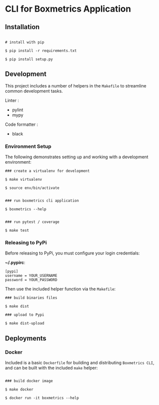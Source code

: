 # CLI for Boxmetrics Application

## Installation

```text

# install with pip

$ pip install -r requirements.txt

$ pip install setup.py
```

## Development

This project includes a number of helpers in the `Makefile` to streamline common development tasks.

Linter :

- pylint
- mypy

Code formatter :

- black

### Environment Setup

The following demonstrates setting up and working with a development environment:

```text
### create a virtualenv for development

$ make virtualenv

$ source env/bin/activate


### run boxmetrics cli application

$ boxmetrics --help


### run pytest / coverage

$ make test
```

### Releasing to PyPi

Before releasing to PyPi, you must configure your login credentials:

**~/.pypirc**:

```text
[pypi]
username = YOUR_USERNAME
password = YOUR_PASSWORD
```

Then use the included helper function via the `Makefile`:

```text
### build binaries files

$ make dist

### upload to Pypi

$ make dist-upload
```

## Deployments

### Docker

Included is a basic `Dockerfile` for building and distributing `Boxmetrics CLI`,
and can be built with the included `make` helper:

```text

### build docker image

$ make docker

$ docker run -it boxmetrics --help
```
